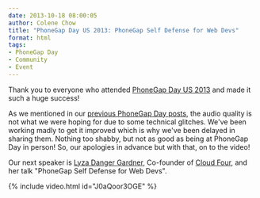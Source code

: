 ```yaml
---
date: 2013-10-18 08:00:05
author: Colene Chow
title: "PhoneGap Day US 2013: PhoneGap Self Defense for Web Devs"
format: html
tags:
- PhoneGap Day
- Community
- Event
---
```


Thank you to everyone who attended [PhoneGap Day US 2013](http://pgday.phonegap.com/us2013) and made it such a huge success!

As we mentioned in our [previous PhoneGap Day posts](http://phonegap.com/blog/tag/phonegap-day/), the audio quality is not what we were hoping for due to some technical glitches. We've been working madly to get it improved which is why we've been delayed in sharing them. Nothing too shabby, but not as good as being at PhoneGap Day in person! So, our apologies in advance but with that, on to the video!

Our next speaker is [Lyza Danger Gardner](http://twitter.com/lyzadanger), Co-founder of [Cloud Four](http://cloudfour.com), and her talk "PhoneGap Self Defense for Web Devs".

{% include video.html id="J0aQoor3OGE" %}
